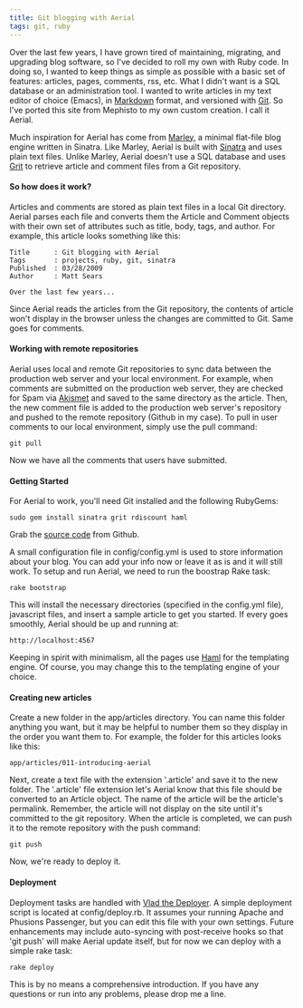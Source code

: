 ```yaml
---
title: Git blogging with Aerial
tags: git, ruby
---
```


Over the last few years, I have grown tired of maintaining, migrating, and upgrading blog software, so I've decided to roll my own with Ruby code. In doing so, I wanted to keep things as simple as possible with a basic set of features: articles, pages, comments, rss, etc. What I didn't want is a SQL database or an administration tool. I wanted to write articles in my text editor of choice (Emacs), in [Markdown](http://daringfireball.net/projects/markdown/) format, and versioned with [Git](http://git-scm.com/). So I've ported this site from Mephisto to my own custom creation. I call it Aerial.

Much inspiration for Aerial has come from [Marley](http://github.com/karmi/marley), a minimal flat-file blog engine written in Sinatra. Like Marley, Aerial is built with [Sinatra](http://www.sinatrarb.com/) and uses plain text files. Unlike Marley, Aerial doesn't use a SQL database and uses [Grit](http://github.com/mojombo/grit) to retrieve article and comment files from a Git repository.

#### So how does it work?

Articles and comments are stored as plain text files in a local Git directory. Aerial parses each file and converts them the Article and Comment objects with their own set of attributes such as title, body, tags, and author. For example, this article looks something like this:

    Title      : Git blogging with Aerial
    Tags       : projects, ruby, git, sinatra
    Published  : 03/28/2009
    Author     : Matt Sears

    Over the last few years...

Since Aerial reads the articles from the Git repository, the contents of article won't display in the browser unless the changes are committed to Git. Same goes for comments.

#### Working with remote repositories

Aerial uses local and remote Git repositories to sync data between the production web server and your local environment. For example, when comments are submitted on the production web server, they are checked for Spam via [Akismet](http://akismet.com/) and saved to the same directory as the article. Then, the new comment file is added to the production web server's repository and pushed to the remote repository (Github in my case). To pull in user comments to our local environment, simply use the pull command:

    git pull

Now we have all the comments that users have submitted.

#### Getting Started

For Aerial to work, you'll need Git installed and the following RubyGems:

    sudo gem install sinatra grit rdiscount haml

Grab the [source code](http://github.com/mattsears/aerial) from Github.

A small configuration file in config/config.yml is used to store information about your blog. You can add your info now or leave it as is and it will still work. To setup and run Aerial, we need to run the boostrap Rake task:

    rake bootstrap

This will install the necessary directories (specified in the config.yml file), javascript files, and insert a sample article to get you started. If every goes smoothly, Aerial should be up and running at:

    http://localhost:4567

Keeping in spirit with minimalism, all the pages use [Haml](http://haml.hamptoncatlin.com) for the templating engine. Of course, you may change this to the templating engine of your choice.

#### Creating new articles

Create a new folder in the app/articles directory.  You can name this folder anything you want, but it may be helpful to number them so they display in the order you want them to. For example, the folder for this articles looks like this:

    app/articles/011-introducing-aerial

Next, create a text file with the extension '.article' and save it to the new folder.  The '.article' file extension let's Aerial know that this file should be converted to an Article object.  The name of the article will be the article's permalink. Remember, the article will not display on the site until it's committed to the git repository. When the article is completed, we can push it to the remote repository with the push command:

    git push

Now, we're ready to deploy it.

#### Deployment

Deployment tasks are handled with [Vlad the Deployer](http://rubyhitsquad.com/Vlad_the_Deployer.html). A simple deployment script is located at config/deploy.rb. It assumes your running Apache and Phusions Passenger, but you can edit this file with your own settings. Future enhancements may include auto-syncing with post-receive hooks so that 'git push' will make Aerial update itself, but for now we can deploy with a simple rake task:

    rake deploy

This is by no means a comprehensive introduction. If you have any questions or run into any problems, please drop me a line.
